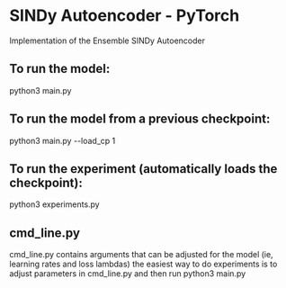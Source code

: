 # SINDy Autoencoder - PyTorch
Implementation of the Ensemble SINDy Autoencoder

## To run the model:
python3 main.py

## To run  the model from a previous checkpoint:
python3 main.py --load_cp 1

## To run the experiment (automatically loads the checkpoint):
python3 experiments.py

## cmd_line.py
cmd_line.py contains arguments that can be adjusted for the model (ie, learning rates and loss lambdas)
the easiest way to do experiments is to adjust parameters in cmd_line.py and then run python3 main.py